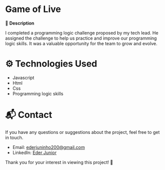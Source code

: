 # Game of Live

🚀 **Description**

I completed a programming logic challenge proposed by my tech lead. He assigned the challenge to help us practice and improve our programming logic skills. It was a valuable opportunity for the team to grow and evolve.

# ⚙️ Technologies Used
- Javascript
- Html
- Css
- Programming logic skills

# 📬 Contact
If you have any questions or suggestions about the project, feel free to get in touch.

- Email: ederjuninho200@gmail.com
- LinkedIn: [Eder Junior](https://www.linkedin.com/in/ederjuniordev/)

Thank you for your interest in viewing this project! 🙌
